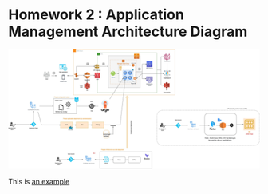 # Homework 2 : Application Management Architecture Diagram

![Alt text](Application_Management_Architecture_Diagram.jpeg)


This is [an example](https://github.com/awslabs/amazon-eks-ami) 
